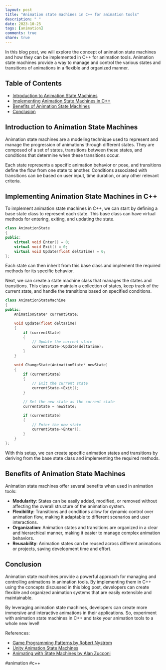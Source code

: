 ```yaml
---
layout: post
title: "Animation state machines in C++ for animation tools"
description: " "
date: 2023-10-25
tags: [animation]
comments: true
share: true
---
```


In this blog post, we will explore the concept of animation state machines and how they can be implemented in C++ for animation tools. Animation state machines provide a way to manage and control the various states and transitions of animations in a flexible and organized manner.

## Table of Contents
- [Introduction to Animation State Machines](#introduction-to-animation-state-machines)
- [Implementing Animation State Machines in C++](#implementing-animation-state-machines-in-c)
- [Benefits of Animation State Machines](#benefits-of-animation-state-machines)
- [Conclusion](#conclusion)

## Introduction to Animation State Machines
Animation state machines are a modeling technique used to represent and manage the progression of animations through different states. They are composed of a set of states, transitions between these states, and conditions that determine when these transitions occur.

Each state represents a specific animation behavior or pose, and transitions define the flow from one state to another. Conditions associated with transitions can be based on user input, time duration, or any other relevant criteria.

## Implementing Animation State Machines in C++
To implement animation state machines in C++, we can start by defining a base state class to represent each state. This base class can have virtual methods for entering, exiting, and updating the state.

```cpp
class AnimationState
{
public:
    virtual void Enter() = 0;
    virtual void Exit() = 0;
    virtual void Update(float deltaTime) = 0;
};
```

Each state can then inherit from this base class and implement the required methods for its specific behavior.

Next, we can create a state machine class that manages the states and transitions. This class can maintain a collection of states, keep track of the current state, and handle the transitions based on specified conditions.

```cpp
class AnimationStateMachine
{
public:
    AnimationState* currentState;

    void Update(float deltaTime)
    {
        if (currentState)
        {
            // Update the current state
            currentState->Update(deltaTime);
        }
    }

    void ChangeState(AnimationState* newState)
    {
        if (currentState)
        {
            // Exit the current state
            currentState->Exit();
        }

        // Set the new state as the current state
        currentState = newState;

        if (currentState)
        {
            // Enter the new state
            currentState->Enter();
        }
    }
};
```

With this setup, we can create specific animation states and transitions by deriving from the base state class and implementing the required methods.

## Benefits of Animation State Machines
Animation state machines offer several benefits when used in animation tools:

- **Modularity**: States can be easily added, modified, or removed without affecting the overall structure of the animation system.
- **Flexibility**: Transitions and conditions allow for dynamic control over animation flow, making it adaptable to different scenarios and user interactions.
- **Organization**: Animation states and transitions are organized in a clear and hierarchical manner, making it easier to manage complex animation behaviors.
- **Reusability**: Animation states can be reused across different animations or projects, saving development time and effort.

## Conclusion
Animation state machines provide a powerful approach for managing and controlling animations in animation tools. By implementing them in C++ using the concepts discussed in this blog post, developers can create flexible and organized animation systems that are easily extensible and maintainable.

By leveraging animation state machines, developers can create more immersive and interactive animations in their applications. So, experiment with animation state machines in C++ and take your animation tools to a whole new level!

References:
- [Game Programming Patterns by Robert Nystrom](http://gameprogrammingpatterns.com/)
- [Unity Animation State Machines](https://docs.unity3d.com/Manual/StateMachineBasics.html) 
- [Animating with State Machines by Alan Zucconi](https://www.alanzucconi.com/2015/09/02/animator-state-machine/) 

#animation #c++